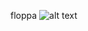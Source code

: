 floppa
![alt text](https://cdn.discordapp.com/avatars/764732190302142515/a_d04ea4e34e71daebb034f94760120442.gif?size=128)
